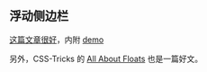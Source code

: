 ## 浮动侧边栏

[这篇文章很好](http://www.pixelbind.com/make-a-div-stick-when-you-scroll/)，内附 [demo](http://www.pixelbind.com/examples/stick-a-div/2/)

另外，CSS-Tricks 的 [All About Floats](https://css-tricks.com/all-about-floats/) 也是一篇好文。
